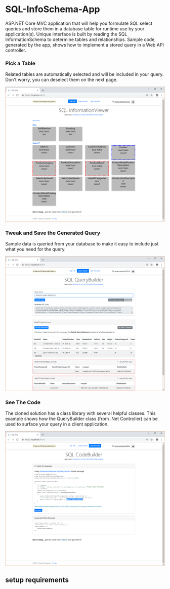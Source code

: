 # SQL-InfoSchema-App
ASP.NET Core MVC application that will help you formulate SQL select queries and store them in a database table for runtime use by your application(s).
Unique interface is built by reading the SQL InformationSchema to determine tables and relationships. Sample code, generated by the app, shows how to implement a stored query in a Web API controller. 

### Pick a Table

Related tables are automatically selected and will be included in your query. Don't worry, you can deselect them on the next page.

![InfoView](infoview.png?raw=true)

### Tweak and Save the Generated Query

Sample data is queried from your database to make it easy to include just what you need for the query.

![QueryView](queryview.png?raw=true)

### See The Code

The cloned solution has a class library with several helpful classes. This example shows how the QueryBuilder class (from .Net Controller) can be used to surface your query in a client application.

![CodeView](codeview.png?raw=true)


## setup requirements

```

```

